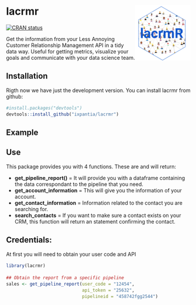 
<!-- README.md is generated from README.Rmd. Please edit that file -->

# lacrmr <a href="url"><img src="img/lacrmR.png" align="right" width="30%"></a>

<!-- badges: start -->

[![CRAN
status](https://www.r-pkg.org/badges/version/lacrmr)](https://cran.r-project.org/package=lacrmr)
<!-- badges: end -->

Get the information from your Less Annoying Customer Relationship
Management API in a tidy data way. Useful for getting metrics, visualize
your goals and communicate with your data science team.

## Installation

Rigth now we have just the development version. You can install lacrmr
from github:

``` r
#install.packages("devtools")
devtools::install_github("ixpantia/lacrmr")
```

## Example

## Use

This package provides you with 4 functions. These are and will return:

  - **get\_pipeline\_report()** = It will provide you with a dataframe
    containing the data correspondant to the pipeline that you need.
  - **get\_account\_information** = This will give you the information
    of your account.
  - **get\_contact\_information** = Information related to the contact
    you are searching for.
  - **search\_contacts** = If you want to make sure a contact exists on
    your CRM, this function will return an statement confirming the
    contact.

## Credentials:

At first you will need to obtain your user code and API

``` r
library(lacrmr)

## Obtain the report from a specific pipeline
sales <- get_pipeline_report(user_code = "12454", 
                             api_token = "25632",
                             pipelineid = "458742fgg2544")
```
